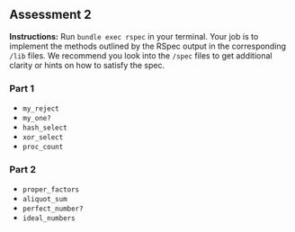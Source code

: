 ## Assessment 2

**Instructions:** Run `bundle exec rspec` in your terminal. Your job is to implement the methods outlined by the RSpec output in the corresponding `/lib` files. We recommend you look into the `/spec` files to get additional clarity or hints on how to satisfy the spec.

### Part 1
  + `my_reject`
  + `my_one?`
  + `hash_select`
  + `xor_select`
  + `proc_count`

### Part 2
  + `proper_factors`
  + `aliquot_sum`
  + `perfect_number?`
  + `ideal_numbers`
